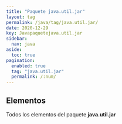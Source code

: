 ```yaml
---
title: "Paquete java.util.jar"
layout: tag
permalink: /java/tag/java.util.jar/
date: 2020-12-29
key: Javapaquetejava.util.jar
sidebar: 
  nav: java
aside: 
  toc: true
pagination: 
  enabled: true
  tag: "java.util.jar"
  permalink: /:num/
---
```


<h2>Elementos</h2>
Todos los elementos del paquete <strong>java.util.jar</strong>
